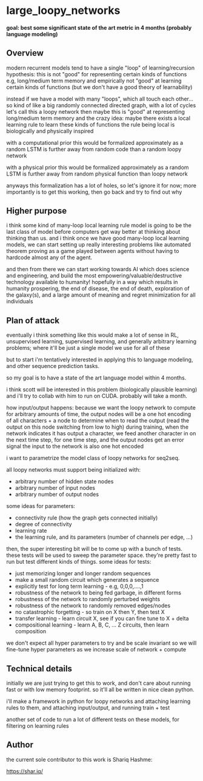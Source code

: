 # large_loopy_networks
#### goal: best some significant state of the art metric in 4 months (probably language modeling)

## Overview

modern recurrent models tend to have a single "loop" of learning/recursion
hypothesis: this is not "good" for representing certain kinds of functions
e.g, long/medium term memory
and empirically not "good" at learning certain kinds of functions
(but we don't have a good theory of learnability)

instead if we have a model with many "loops", which all touch each other...
so kind of like a big randomly connected directed graph, with a lot of cycles
let's call this a loopy network
then maybe this is "good" at representing long/medium term memory
and the crazy idea:
maybe there exists a local learning rule to learn these kinds of functions
the rule being local is biologically and physically inspired

with a computational prior this would be formalized approximately as
a random LSTM is further away from random code than a random loopy network

with a physical prior this would be formalized approximately as
a random LSTM is further away from random physical function than loopy network

anyways this formalization has a lot of holes, so let's ignore it for now;
more importantly is to get this working, then go back and try to find out why


## Higher purpose

i think some kind of many-loop local learning rule model is going to be the
last class of model before computers get way better at thinking about thinking
than us. and i think once we have good many-loop local learning models, we can
start setting up really interesting problems like automated theorem proving as
a game played between agents without having to hardcode almost any of the agent.

and then from there we can start working towards AI which does science and
engineering, and build the most empowering/valuable/destructive technology
available to humanity! hopefully in a way which results in humanity prospering,
the end of disease, the end of death, exploration of the galaxy(s), and a large
amount of meaning and regret minimization for all individuals


## Plan of attack

eventually i think something like this would make a lot of sense in RL,
unsupervised learning, supervised learning, and generally arbitrary learning
problems; where it'll be just a single model we use for all of these

but to start i'm tentatively interested in applying this to language modeling,
and other sequence prediction tasks.

so my goal is to have a state of the art language model within 4 months.

i think scott will be interested in this problem (biologically plausible
learning) and i'll try to collab with him to run on CUDA. probably will take a
month.

how input/output happens:
because we want the loopy network to compute for arbitrary amounts of time,
the output nodes will be a one hot encoding of all characters + a node to
determine when to read the output (read the output on this node switching from
low to high)
during training, when the network indicates it has output a character, we feed
another character in on the next time step, for one time step, and the output
nodes get an error signal
the input to the network is also one hot encoded

i want to parametrize the model class of loopy networks for seq2seq.

all loopy networks must support being initialized with:
- arbitrary number of hidden state nodes
- arbitrary number of input nodes
- arbitrary number of output nodes

some ideas for parameters:
- connectivity rule (how the graph gets connected initially)
- degree of connectivity
- learning rate
- the learning rule, and its parameters (number of channels per edge, ...)

then, the super interesting bit will be to come up with a bunch of tests.
these tests will be used to sweep the parameter space.
they're pretty fast to run but test different kinds of things.
some ideas for tests:
- just memorizing longer and longer random sequences
- make a small random circuit which generates a sequence
- explicitly test for long term learning - e.g, 0,0,0,....,1
- robustness of the network to being fed garbage, in different forms
- robustness of the network to randomly perturbed weights
- robustness of the network to randomly removed edges/nodes
- no catastrophic forgetting - so train on X then Y, then test X
- transfer learning - learn circuit X, see if you can fine tune to X + delta
- compositional learning - learn A, B, C, ... Z circuits, then learn composition

we don't expect all hyper parameters to try and be scale invariant
so we will fine-tune hyper parameters as we increase scale of network + compute


## Technical details

initially we are just trying to get this to work, and don't care about running
fast or with low memory footprint. so it'll all be written in nice clean python.

i'll make a framework in python for loopy networks and attaching learning rules
to them, and attaching input/output, and running train + test

another set of code to run a lot of different tests on these models, for
filtering on learning rules


## Author

the current sole contributor to this work is Shariq Hashme:

https://shar.iq/
